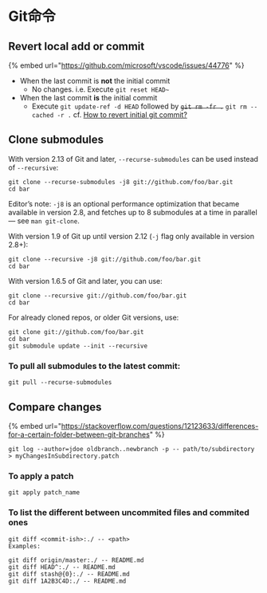 # Git命令

## Revert local add or commit

{% embed url="https://github.com/microsoft/vscode/issues/44776" %}

* When the last commit is **not** the initial commit
  * No changes. i.e. Execute `git reset HEAD~`
* When the last commit **is** the initial commit
  * Execute `git update-ref -d HEAD` followed by ~~`git rm -fr .`~~ `git rm --cached -r .` cf. [How to revert initial git commit?](https://stackoverflow.com/questions/6632191/how-to-revert-initial-git-commit)

## Clone submodules

With version 2.13 of Git and later, `--recurse-submodules` can be used instead of `--recursive`:

```text
git clone --recurse-submodules -j8 git://github.com/foo/bar.git
cd bar
```

Editor’s note: `-j8` is an optional performance optimization that became available in version 2.8, and fetches up to 8 submodules at a time in parallel — see `man git-clone`.

With version 1.9 of Git up until version 2.12 \(`-j` flag only available in version 2.8+\):

```text
git clone --recursive -j8 git://github.com/foo/bar.git
cd bar
```

With version 1.6.5 of Git and later, you can use:

```text
git clone --recursive git://github.com/foo/bar.git
cd bar
```

For already cloned repos, or older Git versions, use:

```text
git clone git://github.com/foo/bar.git
cd bar
git submodule update --init --recursive
```

### To pull all submodules to the latest commit:

```text
git pull --recurse-submodules
```

## Compare changes

{% embed url="https://stackoverflow.com/questions/12123633/differences-for-a-certain-folder-between-git-branches" %}

```text
git log --author=jdoe oldbranch..newbranch -p -- path/to/subdirectory > myChangesInSubdirectory.patch
```

### To apply a patch

```text
git apply patch_name
```

### To list the different between uncommited files and commited ones

```text
git diff <commit-ish>:./ -- <path>
Examples:

git diff origin/master:./ -- README.md
git diff HEAD^:./ -- README.md
git diff stash@{0}:./ -- README.md
git diff 1A2B3C4D:./ -- README.md
```

